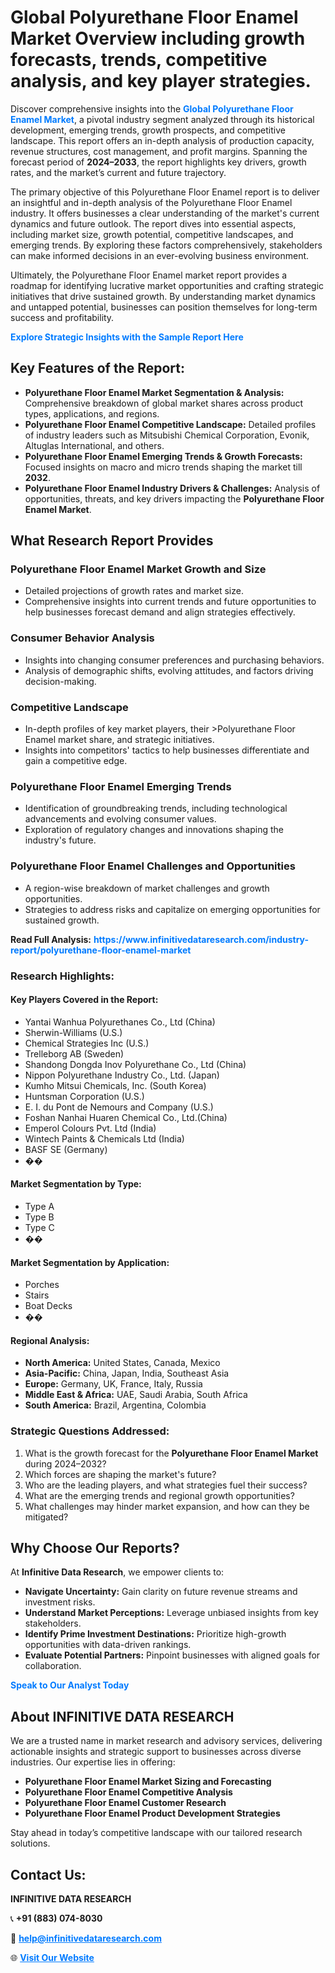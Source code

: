 <h1>Global Polyurethane Floor Enamel Market Overview including growth forecasts, trends, competitive analysis, and key player strategies.</h1>
<p>
Discover comprehensive insights into the 
<a href="https://www.infinitivedataresearch.com/industry-report/polyurethane-floor-enamel-market" rel="dofollow" style="color: #007BFF; text-decoration: none;"><strong>Global Polyurethane Floor Enamel Market</strong></a>, a pivotal industry segment analyzed through its historical development, emerging trends, growth prospects, and competitive landscape. This report offers an in-depth analysis of production capacity, revenue structures, cost management, and profit margins. Spanning the forecast period of <strong>2024–2033</strong>, the report highlights key drivers, growth rates, and the market’s current and future trajectory.
</p>
<p>
The primary objective of this Polyurethane Floor Enamel report is to deliver an insightful and in-depth analysis of the Polyurethane Floor Enamel industry. It offers businesses a clear understanding of the market's current dynamics and future outlook. The report dives into essential aspects, including market size, growth potential, competitive landscapes, and emerging trends. By exploring these factors comprehensively, stakeholders can make informed decisions in an ever-evolving business environment.
</p>
<p>
Ultimately, the Polyurethane Floor Enamel market report provides a roadmap for identifying lucrative market opportunities and crafting strategic initiatives that drive sustained growth. By understanding market dynamics and untapped potential, businesses can position themselves for long-term success and profitability.
</p>
<p>
<a href="https://www.infinitivedataresearch.com/request-sample/reportId=104506" style="color: #007BFF; text-decoration: none;"><strong>Explore Strategic Insights with the Sample Report Here</strong></a>
</p>

<h2>Key Features of the Report:</h2>
<ul>
<li><strong>Polyurethane Floor Enamel Market Segmentation & Analysis:</strong> Comprehensive breakdown of global market shares across product types, applications, and regions.</li>
<li><strong>Polyurethane Floor Enamel Competitive Landscape:</strong> Detailed profiles of industry leaders such as Mitsubishi Chemical Corporation, Evonik, Altuglas International, and others.</li>
<li><strong>Polyurethane Floor Enamel Emerging Trends & Growth Forecasts:</strong> Focused insights on macro and micro trends shaping the market till <strong>2032</strong>.</li>
<li><strong>Polyurethane Floor Enamel Industry Drivers & Challenges:</strong> Analysis of opportunities, threats, and key drivers impacting the <strong>Polyurethane Floor Enamel Market</strong>.</li>
</ul>

<h2>What Research Report Provides</h2>
<h3>Polyurethane Floor Enamel Market Growth and Size</h3>
<ul>
<li>Detailed projections of growth rates and market size.</li>
<li>Comprehensive insights into current trends and future opportunities to help businesses forecast demand and align strategies effectively.</li>
</ul>

<h3>Consumer Behavior Analysis</h3>
<ul>
<li>Insights into changing consumer preferences and purchasing behaviors.</li>
<li>Analysis of demographic shifts, evolving attitudes, and factors driving decision-making.</li>
</ul>

<h3>Competitive Landscape</h3>
<ul>
<li>In-depth profiles of key market players, their >Polyurethane Floor Enamel market share, and strategic initiatives.</li>
<li>Insights into competitors' tactics to help businesses differentiate and gain a competitive edge.</li>
</ul>

<h3>Polyurethane Floor Enamel Emerging Trends</h3>
<ul>
<li>Identification of groundbreaking trends, including technological advancements and evolving consumer values.</li>
<li>Exploration of regulatory changes and innovations shaping the industry's future.</li>
</ul>

<h3>Polyurethane Floor Enamel Challenges and Opportunities</h3>
<ul>
<li>A region-wise breakdown of market challenges and growth opportunities.</li>
<li>Strategies to address risks and capitalize on emerging opportunities for sustained growth.</li>
</ul>
<p><strong>Read Full Analysis:</strong> <a href="https://www.infinitivedataresearch.com/industry-report/polyurethane-floor-enamel-market" rel="dofollow" style="color: #007BFF; text-decoration: none;"><strong>https://www.infinitivedataresearch.com/industry-report/polyurethane-floor-enamel-market</strong></a></p>
<h3>Research Highlights:</h3>
<h4>Key Players Covered in the Report:</h4>
<ul><li>Yantai Wanhua Polyurethanes Co., Ltd (China)</li><li>Sherwin-Williams (U.S.)</li><li>Chemical Strategies Inc (U.S.)</li><li>Trelleborg AB (Sweden)</li><li>Shandong Dongda Inov Polyurethane Co., Ltd (China)</li><li>Nippon Polyurethane Industry Co., Ltd. (Japan)</li><li>Kumho Mitsui Chemicals, Inc. (South Korea)</li><li>Huntsman Corporation (U.S.)</li><li>E. I. du Pont de Nemours and Company (U.S.)</li><li>Foshan Nanhai Huaren Chemical Co., Ltd.(China)</li><li>Emperol Colours Pvt. Ltd (India)</li><li>Wintech Paints &amp; Chemicals Ltd (India)</li><li>BASF SE (Germany)</li><li>��</li></ul>
<h4>Market Segmentation by Type:</h4>
<ul><li>Type A</li><li>Type B</li><li>Type C</li><li>��</li></ul>
<h4>Market Segmentation by Application:</h4>
<ul><li>Porches</li><li>Stairs</li><li>Boat Decks</li><li>��</li></ul>

<h4>Regional Analysis:</h4>
<ul>
<li><strong>North America:</strong> United States, Canada, Mexico</li>
<li><strong>Asia-Pacific:</strong> China, Japan, India, Southeast Asia</li>
<li><strong>Europe:</strong> Germany, UK, France, Italy, Russia</li>
<li><strong>Middle East & Africa:</strong> UAE, Saudi Arabia, South Africa</li>
<li><strong>South America:</strong> Brazil, Argentina, Colombia</li>
</ul>

<h3>Strategic Questions Addressed:</h3>
<ol>
<li>What is the growth forecast for the <strong>Polyurethane Floor Enamel Market</strong> during 2024–2032?</li>
<li>Which forces are shaping the market's future?</li>
<li>Who are the leading players, and what strategies fuel their success?</li>
<li>What are the emerging trends and regional growth opportunities?</li>
<li>What challenges may hinder market expansion, and how can they be mitigated?</li>
</ol>

<h2>Why Choose Our Reports?</h2>
<p>At <strong>Infinitive Data Research</strong>, we empower clients to:</p>
<ul>
<li><strong>Navigate Uncertainty:</strong> Gain clarity on future revenue streams and investment risks.</li>
<li><strong>Understand Market Perceptions:</strong> Leverage unbiased insights from key stakeholders.</li>
<li><strong>Identify Prime Investment Destinations:</strong> Prioritize high-growth opportunities with data-driven rankings.</li>
<li><strong>Evaluate Potential Partners:</strong> Pinpoint businesses with aligned goals for collaboration.</li>
</ul>
<p><a href="https://www.infinitivedataresearch.com/industry-report/polyurethane-floor-enamel-market" rel="dofollow" style="color: #007BFF; text-decoration: none;"><strong>Speak to Our Analyst Today</strong></a></p>

<h2>About INFINITIVE DATA RESEARCH</h2>
<p>We are a trusted name in market research and advisory services, delivering actionable insights and strategic support to businesses across diverse industries. Our expertise lies in offering:</p>
<ul>
<li><strong>Polyurethane Floor Enamel Market Sizing and Forecasting</strong></li>
<li><strong>Polyurethane Floor Enamel Competitive Analysis</strong></li>
<li><strong>Polyurethane Floor Enamel Customer Research</strong></li>
<li><strong>Polyurethane Floor Enamel Product Development Strategies</strong></li>
</ul>
<p>Stay ahead in today’s competitive landscape with our tailored research solutions.</p>

<h2>Contact Us:</h2>
<p><strong>INFINITIVE DATA RESEARCH</strong></p>
<p>📞 <strong>+91 (883) 074-8030</strong></p>
<p>📧 <strong><a href="mailto:help@infinitivedataresearch.com" style="color: #007BFF;">help@infinitivedataresearch.com</a></strong></p>
<p>🌐 <strong><a href="https://www.infinitivedataresearch.com" rel="dofollow" style="color: #007BFF;">Visit Our Website</a></strong></p>